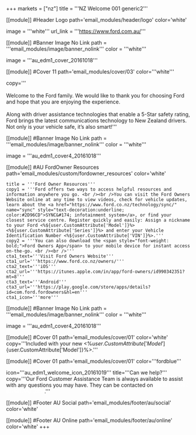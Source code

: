 +++
markets = ["nz"]
title = '''NZ Welcome 001 generic2'''

[[module]] #Header Logo
path='email_modules/header/logo'
color='white'

  image = '''white'''
  url_link = '''https://www.ford.com.au/'''


[[module]] #Banner Image No Link
path = '''email_modules/image/banner_nolink'''
color = '''white'''

  image = '''au_edm1_cover_20161018'''
  
  [[module]] #Cover 11
path='email_modules/cover/03'
color='''white'''

  copy='''<br /><br />Welcome to the Ford family. We would like to thank you for choosing Ford and hope that you are enjoying the experience.<br /><br />Along with driver assistance technologies that enable a 5-Star safety rating, Ford brings the latest communications technology to New Zealand drivers. Not only is your vehicle safe, it’s also smart!'''



 [[module]] #Banner Image No Link
path = '''email_modules/image/banner_nolink'''
color = '''white'''

  image = '''au_edm1_cover4_20161018'''


[[module]] #AU FordOwner Resources
path='email_modules/custom/fordowner_resources'
color='white'

	title = '''Ford Owner Resources'''
	copy1 = '''Ford offers two ways to access helpful resources and information anywhere you go. <br /><br />You can visit the Ford Owners Website online at any time to view videos, check for vehicle updates, learn about the <a href="https://www.ford.co.nz/technology/sync/" name="sync" style="text-decoration:underline; color:#2D96CD">SYNC&#174; infotainment system</a>, or find your closest service centre. Register quickly and easily: Assign a nickname to your Ford <%${user.CustomAttribute['Model']}%> <%${user.CustomAttribute['Series']}%> and enter your Vehicle Identification Number <%${user.CustomAttribute['VIN']}%>.'''
    copy2 = '''You can also download the <span style="font-weight: bold;">Ford Owners App</span> to your mobile device for instant access on-the-go. <br /><br />'''
	cta1_text='''Visit Ford Owners Website'''
	cta1_url='''https://www.ford.co.nz/owners/'''
	cta2_text='''iOS'''
	cta2_url='''https://itunes.apple.com/in/app/ford-owners/id990342351?mt=8'''
	cta3_text='''Android'''
	cta3_url='''https://play.google.com/store/apps/details?id=com.ford.fordowners&hl=en'''
	cta1_icon='''more'''

[[module]] #Banner Image No Link
path = '''email_modules/image/banner_nolink'''
color = '''white'''

  image = '''au_edm1_cover4_20161018'''
  
[[module]] #Cover 01 
path='email_modules/cover/01'
color='white'
  copy='''Included with your new <%${user.CustomAttribute['Model']}%> is a 3 year/100,000km Warranty, 3 Year Roadside Assistance along with a 20,000km/12 Month Service intervals (whichever occurs first).<br /><br /> Within the next two months you will also receive from us an email to remind you to book in a Peace of Mind checkup. This complimentary check will ensure that you are happy with how your vehicle is running. It also provides the opportunity discuss any questions or concerns you may have around your new <%${user.CustomAttribute['Model']}%>.'''
 
  
[[module]] #Cover 01
path='email_modules/cover/01'
color='''fordblue'''

  icon='''au_edm1_welcome_icon_20161019'''
  title='''Can we help?'''
  copy='''Our Ford Customer Assistance Team is always available to assist with any questions you may have. They can be contacted on <span style="color:#FFFFFF">0800 Ford NZ (0200 367 369)</span>.'''


[[module]] #Footer AU Social
path='email_modules/footer/au/social'
color='white'


[[module]] #Footer AU Online
path='email_modules/footer/au/online'
color='white'
+++
